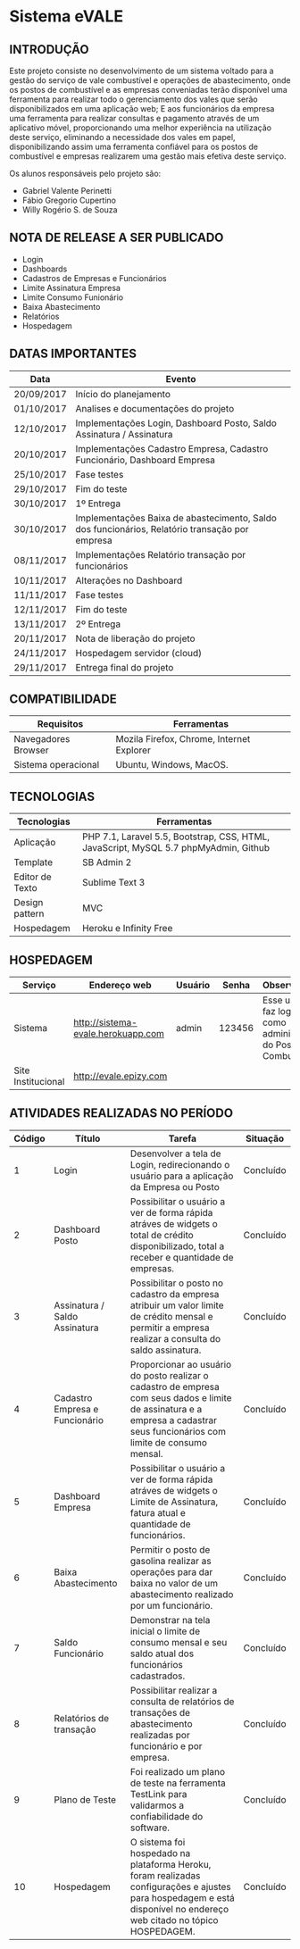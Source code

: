 # Sistema eVALE

## INTRODUÇÃO
Este projeto consiste no desenvolvimento de um sistema voltado para a gestão do serviço de vale combustível e operações de abastecimento, onde os postos de combustível e as empresas conveniadas terão disponível uma ferramenta para realizar todo o gerenciamento dos vales que serão disponibilizados em uma aplicação web; E aos funcionários da empresa uma ferramenta para realizar consultas e pagamento através de um aplicativo móvel, proporcionando uma melhor experiência na utilização deste serviço, eliminando a necessidade dos vales em papel, disponibilizando assim uma ferramenta confiável para os postos de combustível e empresas realizarem uma gestão mais efetiva deste serviço.

Os alunos responsáveis pelo projeto são:
- Gabriel Valente Perinetti
- Fábio Gregorio Cupertino	
- Willy Rogério S. de Souza


## NOTA DE RELEASE A SER PUBLICADO
- Login
- Dashboards
- Cadastros de Empresas e Funcionários
- Limite Assinatura Empresa
- Limite Consumo Funionário
- Baixa Abastecimento
- Relatórios
- Hospedagem


## DATAS IMPORTANTES

Data |	Evento
--------- | ------
20/09/2017 |	Início do planejamento
01/10/2017 |	Analises e documentações do projeto
12/10/2017 |	Implementações Login, Dashboard Posto, Saldo Assinatura / Assinatura
20/10/2017 |	Implementações Cadastro Empresa, Cadastro Funcionário, Dashboard Empresa
25/10/2017 |	Fase testes
29/10/2017 |	Fim do teste
30/10/2017 |	1º Entrega
30/10/2017 |	Implementações Baixa de abastecimento, Saldo dos funcionários, Relatório transação por empresa
08/11/2017 |	Implementações Relatório transação por funcionários
10/11/2017 |	Alterações no Dashboard 
11/11/2017 |	Fase testes
12/11/2017 |	Fim do teste
13/11/2017 |	2º Entrega
20/11/2017 |	Nota de liberação do projeto
24/11/2017 |	Hospedagem servidor (cloud)
29/11/2017 |	Entrega final do projeto

## COMPATIBILIDADE

Requisitos | Ferramentas
--------- | ------
Navegadores	Browser | 	Mozila Firefox, Chrome, Internet Explorer
Sistema operacional | 	Ubuntu, Windows, MacOS.

## TECNOLOGIAS
	
Tecnologias | Ferramentas
--------- | ------
Aplicação     | PHP 7.1, Laravel 5.5, Bootstrap, CSS, HTML, JavaScript, MySQL 5.7 phpMyAdmin, Github
Template  | SB Admin 2
Editor de Texto  | Sublime Text 3
Design pattern  | MVC
Hospedagem  | Heroku e Infinity Free

## HOSPEDAGEM

Serviço | Endereço web | Usuário | Senha | Observações
--------- | ------ | --------- | ------ | ------
Sistema  | http://sistema-evale.herokuapp.com | admin | 123456 | Esse usuário faz login como administrador do Posto de Combustível
Site Institucional  | http://evale.epizy.com 


## ATIVIDADES REALIZADAS NO PERÍODO

Código | Título | Tarefa | Situação 
--------- | ------ | -------| -------
1 | Login | Desenvolver a tela de Login, redirecionando o usuário para a aplicação da Empresa ou Posto | Concluído |
2 | Dashboard Posto | Possibilitar o usuário a ver de forma rápida atráves de widgets o total de crédito disponibilizado, total a receber  e quantidade de empresas. | Concluído  
3 | Assinatura / Saldo Assinatura | Possibilitar o posto no cadastro da empresa atribuir um valor limite de crédito mensal e permitir a empresa realizar a consulta do saldo assinatura. | Concluído 
4 | Cadastro Empresa e Funcionário | Proporcionar ao usuário do posto realizar o cadastro de empresa com seus dados e limite de assinatura e a empresa a cadastrar seus funcionários com limite de consumo mensal. | Concluído |
5 | Dashboard Empresa | Possibilitar o usuário a ver de forma rápida atráves de widgets o Limite de Assinatura, fatura atual  e quantidade de funcionários. | Concluído
6 | Baixa Abastecimento | Permitir o posto de gasolina realizar as operações para dar baixa no valor de um abastecimento realizado por um funcionário. |Concluído
7 | Saldo Funcionário | Demonstrar na tela inicial o limite de consumo mensal e seu saldo atual dos funcionários cadastrados. | Concluído
8 | Relatórios de transação | Possibilitar realizar a consulta de relatórios de transações de abastecimento realizadas por funcionário e por empresa. | Concluído
9 | Plano de Teste | Foi realizado um plano de teste na ferramenta TestLink para validarmos a confiabilidade do software. |Concluído
10| Hospedagem | O sistema foi hospedado na plataforma Heroku, foram realizadas configurações e ajustes para hospedagem e está disponível no endereço web citado no tópico HOSPEDAGEM. | Concluído
